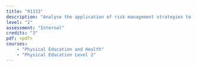 ```yaml
---
title: "91333"
description: "Analyse the application of risk management strategies to a challenging outdoor activity"
level: "2"
assessment: "Internal"
credits: "3"
pdf: <pdf>
courses:
    - "Physical Education and Health"
    - "Physical Education Level 2"
---
```

